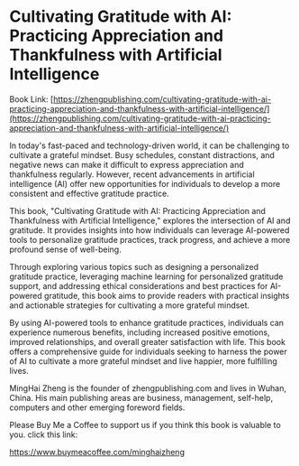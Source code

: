 # Cultivating Gratitude with AI: Practicing Appreciation and Thankfulness with Artificial Intelligence

Book Link: [https://zhengpublishing.com/cultivating-gratitude-with-ai-practicing-appreciation-and-thankfulness-with-artificial-intelligence/](https://zhengpublishing.com/cultivating-gratitude-with-ai-practicing-appreciation-and-thankfulness-with-artificial-intelligence/)

In today's fast-paced and technology-driven world, it can be challenging to cultivate a grateful mindset. Busy schedules, constant distractions, and negative news can make it difficult to express appreciation and thankfulness regularly. However, recent advancements in artificial intelligence (AI) offer new opportunities for individuals to develop a more consistent and effective gratitude practice.

This book, "Cultivating Gratitude with AI: Practicing Appreciation and Thankfulness with Artificial Intelligence," explores the intersection of AI and gratitude. It provides insights into how individuals can leverage AI-powered tools to personalize gratitude practices, track progress, and achieve a more profound sense of well-being.

Through exploring various topics such as designing a personalized gratitude practice, leveraging machine learning for personalized gratitude support, and addressing ethical considerations and best practices for AI-powered gratitude, this book aims to provide readers with practical insights and actionable strategies for cultivating a more grateful mindset.

By using AI-powered tools to enhance gratitude practices, individuals can experience numerous benefits, including increased positive emotions, improved relationships, and overall greater satisfaction with life. This book offers a comprehensive guide for individuals seeking to harness the power of AI to cultivate a more grateful mindset and live happier, more fulfilling lives.

MingHai Zheng is the founder of zhengpublishing.com and lives in Wuhan, China. His main publishing areas are business, management, self-help, computers and other emerging foreword fields.

Please Buy Me a Coffee to support us if you think this book is valuable to you. click this link:

https://www.buymeacoffee.com/minghaizheng
